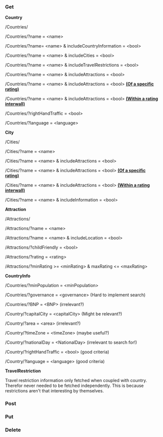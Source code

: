 ### Get

**Country**

/Countries/

/Countries/?name = \<name>

/Countries/?name= \<name> & includeCountryInformation = \<bool>

/Countries/?name = \<name> & includeCities = \<bool>

/Countries/?name = \<name> & includeTravelRestrictions = \<bool>

/Countries/?name = \<name> & includeAttractions = \<bool>

/Countries/?name = \<name> & includeAttractions = \<bool> **<u>(Of a specific rating)</u>**

/Countries/?name = \<name> & includeAttractions = \<bool> **<u>(Within a rating interwall)</u>**

/Countries/?rightHandTraffic = \<bool>

/Countries/?language = \<language> 



**City**

/Cities/

/Cities/?name = \<name> 

/Cities/?name = \<name> & includeAttractions = \<bool>

/Cities/?name = \<name> & includeAttractions = \<bool> **<u>(Of a specific rating)</u>**

/Cities/?name = \<name> & includeAttractions = \<bool> **<u>(Within a rating interwall)</u>**

/Cities/?name = \<name> & includeInformation = \<bool> 



**Attraction**

/Attractions/

/Attractions/?name = \<name> 

/Attractions/?name = \<name> & includeLocation =  \<bool>

/Attractions/?childFriendly = \<bool>

/Attractions/?rating = \<rating> 

/Attractions/?minRating >= \<minRating> & maxRating <= \<maxRating> 



**CountryInfo** 

/Countries/?minPopulation =  \<minPopulation>

/Countries/?governance = \<governance> (Hard to implement search)

/Countries/?BNP = \<BNP> (irrelevant?)

/Country/?capitalCity = \<capitalCity> (Might be relevant?)

/Country/?area = \<area> (irrelevant?)

/Country/?timeZone = \<timeZone>  (maybe useful?)

/Country/?nationalDay = \<NationalDay> (irrelevant to search for!)

/Country/?rightHandTraffic = \<bool> (good criteria)

/Country/?language = \<language>  (good criteria)



**TravelRestriction**

Travel restriction information only fetched when coupled with country. Therefor never needed to be fetched independently. This is because restrictions aren't that interesting by themselves.



### Post



### Put



### Delete





